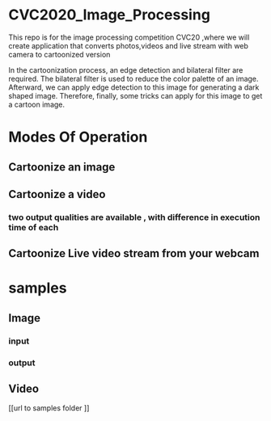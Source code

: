 # CVC2020_Image_Processing
This repo is for the image processing competition CVC20 ,where we will create application that converts photos,videos and live stream with web camera to cartoonized version

In the cartoonization process, an edge detection and bilateral filter are required. The bilateral filter is used to reduce the color palette of an image. Afterward, we can apply edge detection to this image for generating a dark shaped image. Therefore, finally, some tricks can apply for this image to get a cartoon image. 

# Modes Of Operation

## Cartoonize an image

## Cartoonize a video 
### two output qualities are available , with difference in execution time of each

## Cartoonize Live video stream from your webcam




# samples

## Image

### input


### output


## Video
[[url to samples folder ]]
